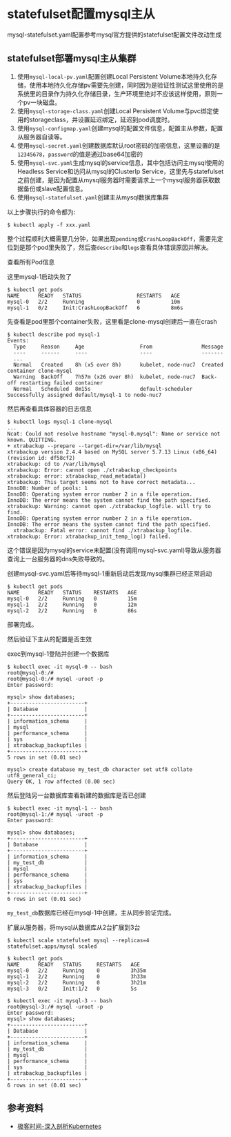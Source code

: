 # statefulset配置mysql主从

mysql-statefulset.yaml配置参考mysql官方提供的statefulset配置文件改动生成

## statefulset部署mysql主从集群

1. 使用`mysql-local-pv.yaml`配置创建Local Persistent Volume本地持久化存储，使用本地持久化存储pv需要先创建，同时因为是验证性测试这里使用的是系统里的目录作为持久化存储目录，生产环境里绝对不应该这样使用，原则一个pv一块磁盘。
2. 使用`mysql-storage-class.yaml`创建Local Persistent Volume与pvc绑定使用的storageclass，并设置延迟绑定，延迟到pod调度时。
3. 使用`mysql-configmap.yaml`创建mysql的配置文件信息，配置主从参数，配置从服务器自读等。
4. 使用`mysql-secret.yaml`创建数据库默认root密码的加密信息，这里设置的是`12345678`，`password`的值是通过base64加密的
5. 使用`mysql-svc.yaml`生成mysql的service信息，其中包括访问主mysql使用的Headless Service和访问从mysql的ClusterIp Service，这里先与statefulset之前创建，是因为配置从mysql服务器时需要请求上一个mysql服务器获取数据备份或slave配置信息。
6. 使用`mysql-statefulset.yaml`创建主从mysql数据库集群

以上步骤执行的命令都为:

```
$ kubectl apply -f xxx.yaml
```

整个过程顺利大概需要几分钟，如果出现`pending`或`CrashLoopBackOff`，需要先定位到是那个pod里失败了，然后查`describe`和`logs`查看具体错误原因并解决。

查看所有Pod信息

这里mysql-1启动失败了

```
$ kubectl get pods
NAME      READY   STATUS                  RESTARTS   AGE
mysql-0   2/2     Running                 0          10m
mysql-1   0/2     Init:CrashLoopBackOff   6          8m6s
```

先查看是pod里那个container失败，这里看是clone-mysql创建后一直在crash

```
$ kubectl describe pod mysql-1
Events:
  Type     Reason     Age                  From                Message
  ----     ------     ----                 ----                -------
  ...
  Normal   Created    8h (x5 over 8h)      kubelet, node-nuc7  Created container clone-mysql
  Warning  BackOff    7h57m (x26 over 8h)  kubelet, node-nuc7  Back-off restarting failed container
  Normal   Scheduled  8m15s                default-scheduler   Successfully assigned default/mysql-1 to node-nuc7
```

然后再查看具体容器的日志信息

```
$ kubectl logs mysql-1 clone-mysql
...
Ncat: Could not resolve hostname "mysql-0.mysql": Name or service not known. QUITTING.
+ xtrabackup --prepare --target-dir=/var/lib/mysql
xtrabackup version 2.4.4 based on MySQL server 5.7.13 Linux (x86_64) (revision id: df58cf2)
xtrabackup: cd to /var/lib/mysql
xtrabackup: Error: cannot open ./xtrabackup_checkpoints
xtrabackup: error: xtrabackup_read_metadata()
xtrabackup: This target seems not to have correct metadata...
InnoDB: Number of pools: 1
InnoDB: Operating system error number 2 in a file operation.
InnoDB: The error means the system cannot find the path specified.
xtrabackup: Warning: cannot open ./xtrabackup_logfile. will try to find.
InnoDB: Operating system error number 2 in a file operation.
InnoDB: The error means the system cannot find the path specified.
  xtrabackup: Fatal error: cannot find ./xtrabackup_logfile.
xtrabackup: Error: xtrabackup_init_temp_log() failed.
```
这个错误是因为mysql的service未配置(没有调用mysql-svc.yaml)导致从服务器查询上一台服务器的dns失败导致的。

创建mysql-svc.yaml后等待mysql-1重新启动后发现mysql集群已经正常启动

```
$ kubectl get pods
NAME      READY   STATUS    RESTARTS   AGE
mysql-0   2/2     Running   0          15m
mysql-1   2/2     Running   0          12m
mysql-2   2/2     Running   0          86s
```

部署完成。

然后验证下主从的配置是否生效

exec到mysql-1登陆并创建一个数据库

```
$ kubectl exec -it mysql-0 -- bash
root@mysql-0:/#
root@mysql-0:/# mysql -uroot -p
Enter password:

mysql> show databases;
+------------------------+
| Database               |
+------------------------+
| information_schema     |
| mysql                  |
| performance_schema     |
| sys                    |
| xtrabackup_backupfiles |
+------------------------+
5 rows in set (0.01 sec)

mysql> create database my_test_db character set utf8 collate utf8_general_ci;
Query OK, 1 row affected (0.00 sec)
```

然后登陆另一台数据库查看新建的数据库是否已创建

```
$ kubectl exec -it mysql-1 -- bash
root@mysql-1:/# mysql -uroot -p
Enter password:

mysql> show databases;
+------------------------+
| Database               |
+------------------------+
| information_schema     |
| my_test_db             |
| mysql                  |
| performance_schema     |
| sys                    |
| xtrabackup_backupfiles |
+------------------------+
6 rows in set (0.01 sec)
```

`my_test_db`数据库已经在mysql-1中创建，主从同步验证完成。

扩展从服务器，将mysql从数据库从2台扩展到3台

```
$ kubectl scale statefulset mysql --replicas=4
statefulset.apps/mysql scaled

$ kubectl get pods
NAME      READY   STATUS     RESTARTS   AGE
mysql-0   2/2     Running    0          3h35m
mysql-1   2/2     Running    0          3h33m
mysql-2   2/2     Running    0          3h21m
mysql-3   0/2     Init:1/2   0          5s

$ kubectl exec -it mysql-3 -- bash
root@mysql-3:/# mysql -uroot -p
Enter password:
mysql> show databases;
+------------------------+
| Database               |
+------------------------+
| information_schema     |
| my_test_db             |
| mysql                  |
| performance_schema     |
| sys                    |
| xtrabackup_backupfiles |
+------------------------+
6 rows in set (0.01 sec)
```



## 参考资料

- [极客时间-深入剖析Kubernetes](https://time.geekbang.org/column/article/41217)
